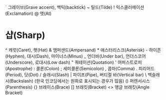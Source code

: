 \` 그레이브(Grave accent), 백틱(backtick)
~ 틸드(Tilde)
! 익스클러메이션(Exclamation)
@ 앳(At)
# 샵(Sharp)
^ 캐럿(Caret), 햇(Hat)
& 앰퍼샌드(Ampersand)
\* 애스터리스크(Asterisk)
\- 하이픈(Hyphen), 대시(Dash), 마이너스(Minus)
_ 언더바(Under bar), 언더스코어(Underscore), 로대시(Low dash)
" 쿼테이션(Quotation)
' 어퍼스트로피(Apostrophe)
: 콜론(Colon)
; 세미콜론(Semicolon)
, 콤마(Comma)
. 피리어드(Period), 닷(Dot)
/ 슬래시(Slash)
| 파이프(Pipe), 버티컬 바(Vertical bar)
\\ 백슬래시(Backslash) (한국 인코딩에서는 원화로 표시되는 경우가 많음)
() 퍼렌서시스(Parenthesis)
{} 브레이스(Brace)
\[] 브래킷(Bracket)
<> 앵글 브래킷(Angle Bracket)